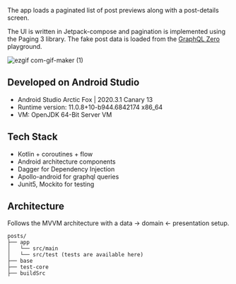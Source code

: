 The app loads a paginated list of post previews along with a post-details screen. 

The UI is written in Jetpack-compose and pagination is implemented using the Paging 3 library. The fake post data is loaded from the [GraphQL Zero](https://graphqlzero.almansi.me/) playground. 

![ezgif com-gif-maker (1)](https://user-images.githubusercontent.com/831071/120659563-c681f700-c486-11eb-8405-4c81e61eea27.gif)

## Developed on Android Studio
* Android Studio Arctic Fox | 2020.3.1 Canary 13
* Runtime version: 11.0.8+10-b944.6842174 x86_64
* VM: OpenJDK 64-Bit Server VM 

## Tech Stack
* Kotlin + coroutines + flow
* Android architecture components
* Dagger for Dependency Injection
* Apollo-android for graphql queries
* Junit5, Mockito for testing

## Architecture
Follows the MVVM architecture with a data -> domain <- presentation setup. 

```
posts/
├── app
│   └── src/main
│   └── src/test (tests are available here)
├── base
├── test-core 
├── buildSrc
```
